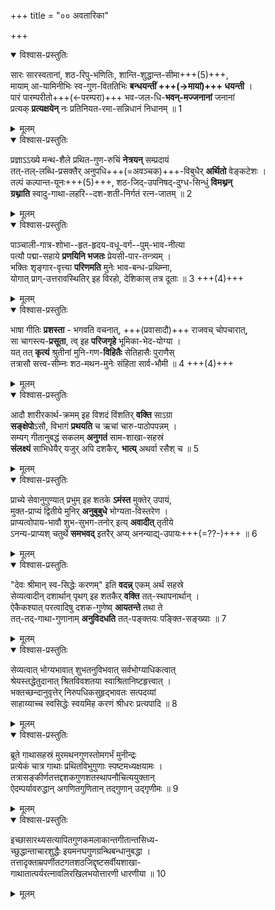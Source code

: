 +++
title = "०० अवतारिका"

+++


<details open><summary>विश्वास-प्रस्तुतिः</summary>

सारः सारस्वतानां, शठ-रिपु-भणितिः, शान्ति-शुद्धान्त-सीमा+++(5)+++,  
मायाम् आ-यामिनीभिः स्व-गुण-विततिभिः **बन्धयन्तीं +++(→मायां)+++ धयन्ती** ।  
पारं पारम्परीतो+++(←परम्परा)+++ भव-जल-धि-**भवन्-मज्जनानां** जनानां  
प्रत्यक् **प्रत्यक्षयेन्** नः प्रतिनियत-रमा-सन्निधानं निधानम् ॥ 1
</details>

<details><summary>मूलम्</summary>

सारः सारस्वतानां शठरिपुभणितिः शान्तिशुद्धान्तसीमा  
मायामायामिनीभिः स्वगुणविततिभिर् बन्धयन्तीं धयन्ती ।  
पारं पारम्परीतो भवजलधिभवन्मज्जनानां जनानां  
प्रत्यक् प्रत्यक्षयेन्नः प्रतिनियतरमासन्निधानं निधानम् ॥ 1
</details>



<details open><summary>विश्वास-प्रस्तुतिः</summary>

प्रज्ञाऽऽख्ये मन्थ-शैले प्रथित-गुण-रुचिं **नेत्रयन्** सम्प्रदायं  
तत्-तल्-लब्धि-प्रसक्तैर् अनुपधि+++(=अवञ्चक)+++-विबुधैर् **अर्थितो** वेङ्कटेशः ।  
तल्पं कल्पान्त-यूनः+++(5)+++, शठ-जिद्-उपनिषद्-दुग्ध-सिन्धुं **विमथ्नन्**  
**ग्रथ्नाति** स्वादु-गाथा-लहरि--दश-शती-निर्गतं रत्न-जातम् ॥ 2
</details>

<details><summary>मूलम्</summary>

प्रज्ञाख्ये मन्थशैले प्रथितगुणरुचिं नेत्रयन् सम्प्रदायं  
तत्तल्लब्धिप्रसक्तैर् अनुपधि विबुधैर् अर्थितो वेङ्कटेशः ।  
तल्पं कल्पान्तयूनः शठजिदुपनिषद्दुग्धसिन्धुं विमथ्नन्  
ग्रथ्नाति स्वादुगाथालहरिदशशतीनिर्गतं रत्नजातम् ॥ 2
</details>



<details open><summary>विश्वास-प्रस्तुतिः</summary>

पाञ्चाली-गात्र-शोभा--हृत-हृदय-वधू-वर्ग--पुम्-भाव-नीत्या  
पत्यौ पद्मा-सहाये **प्रणयिनि भजतः** प्रेयसी-पार-तन्त्र्यम् ।  
भक्तिः शृङ्गार-वृत्त्या **परिणमति** मुनेः भाव-बन्ध-प्रथिम्ना,  
योगात् प्राग्-उत्तरावस्थितिर् इह विरहो, देशिकास् तत्र दूताः ॥ 3 +++(4)+++
</details>

<details><summary>मूलम्</summary>

पाञ्चालीगात्रशोभाहृतहृदयवधूवर्गपुम्भावनीत्या  
पत्यौ पद्मासहाये प्रणयिनि भजतः प्रेयसीपारतन्त्र्यम् ।  
भक्तिः शृङ्गारवृत्त्या परिणमति मुनेः भावबन्धप्रथिम्ना  
योगात् प्रागुत्तरावस्थितिरिह विरहो देशिकास्तत्र दूताः ॥ 3
</details>



<details open><summary>विश्वास-प्रस्तुतिः</summary>

भाषा गीतिः **प्रशस्ता** - भगवति वचनात्, +++(प्रवासादौ)+++ राजवच् चोपचारात्,  
सा चागस्त्य-**प्रसूता**, त्व् इह **परिजगृहे** भूमिका-भेद-योग्या ।  
यत् तत् **कृत्यं** श्रुतीनां मुनि-गण-**विहितैः** सेतिहासैः पुराणैस्  
तत्रासौ सत्त्व-सीम्नः शठ-मथन-मुनेः संहिता सार्व-भौमी ॥ 4 +++(4)+++
</details>

<details><summary>मूलम्</summary>

भाषा गीतिः प्रशस्ता भगवति वचनात् राजवच्चोपचारात्  
सा चागस्त्यप्रसूता त्विह परिजगृहे भूमिकाभेदयोग्या ।  
यत्तत्कृत्यं श्रुतीनां मुनिगणविहितैः सेतिहासैः पुराणैस्  
तत्रासौ सत्त्वसीम्नः शठमथनमुनेः संहिता सार्वभौमी ॥ 4
</details>



<details open><summary>विश्वास-प्रस्तुतिः</summary>

आदौ शारीरकार्थ-क्रमम् इह विशदं विंशतिर् **वक्ति** साऽग्रा  
**सङ्क्षेपो**ऽसौ, विभागं **प्रथयति** च ऋचां चारु-पाठोपपन्नम् ।  
सम्यग् गीतानुबद्धं सकलम् **अनुगतं** साम-शाखा-सहस्रं  
**संलक्ष्यं** साभिधेयैर् यजुर् अपि दशकैर्, **भात्य्** अथर्वा रसैश् च ॥ 5
</details>

<details><summary>मूलम्</summary>

आदौ शारीरकार्थक्रममिह विशदं विंशतिर् वक्ति साग्रा  
सङ्क्षेपोऽसौ विभागं प्रथयति च ऋचां चारुपाठोपपन्नम् ।  
सम्यक् गीतानुबद्धं सकलमनुगतं सामशाखासहस्रं  
संलक्ष्यं साभिधेयैर् यजुरपि दशकैः भात्यथर्वा रसैश्च ॥ 5
</details>



<details open><summary>विश्वास-प्रस्तुतिः</summary>

प्राच्ये सेवानुगुण्यात् प्रभुम् इह शतके **ऽमंस्त** मुक्तेर् उपायं,  
मुक्त-प्राप्यं द्वितीये मुनिर् **अनुबुबुधे** भोग्यता-विस्तरेण ।  
प्राप्यत्वोपाय-भावौ शुभ-सुभग-तनोर् इत्य् **अवादीत्** तृतीये  
ऽनन्य-प्राप्यश् चतुर्थे **समभवद्** इतरैर् अप्य् अनन्याद्य्-उपायः+++(=??-)+++ ॥ 6
</details>

<details><summary>मूलम्</summary>

प्राच्ये सेवानुगुण्यात् प्रभुमिह शतकेऽमंस्त मुक्तेरुपायं  
मुक्तप्राप्यं द्वितीये मुनिरनुबुबुधे भोग्यताविस्तरेण ।  
प्राप्यत्वोपायभावौ शुभसुभगतनोरित्यवादीत् तृतीये  
ऽनन्यप्राप्यश्चतुर्थे समभवदितरैरप्यनन्याद्युपायः ॥ 6
</details>



<details open><summary>विश्वास-प्रस्तुतिः</summary>

"देवः श्रीमान् स्व-सिद्धेः करणम्" इति **वदन्न्** एकम् अर्थं सहस्रे  
सेव्यत्वादीन् दशार्थान् पृथग् इह शतकैर् **वक्ति** तत्-स्थापनार्थान् ।  
ऐकैकश्यात् परत्वादिषु दशक-गुणेष्व् **आयतन्ते** तथा ते  
तत्-तद्-गाथा-गुणानाम् **अनुविदधति** तत्-पङ्क्तयः पङ्क्ति-सङ्ख्याः ॥ 7
</details>

<details><summary>मूलम्</summary>

देवः श्रीमान् स्वसिद्धेः करणमिति वदन् एकमर्थं सहस्रे  
सेव्यत्वादीन् दशार्थान् पृथगिह शतकैर् वक्ति तत्स्थापनार्थान् ।  
ऐकैकश्यात् परत्वादिषु दशकगुणेष्वायतन्ते तथा ते  
तत्तद्गाथागुणानामनुविदधति तत्पङ्क्तयः पङ्क्तिसङ्ख्याः ॥ 7
</details>



<details open><summary>विश्वास-प्रस्तुतिः</summary>

सेव्यत्वात् भोग्यभावात् शुभतनुविभवात् सर्वभोग्याधिकत्वात्  
श्रेयस्तद्धेतुदानात् श्रितविवशतया स्वाश्रितानिष्टहृत्त्वात् ।  
भक्तच्छन्दानुवृत्तेर् निरुपधिकसुहृद्भावतः सत्पदव्यां  
साहाय्याच्च स्वसिद्धेः स्वयमिह करणं श्रीधरः प्रत्यपादि ॥ 8
</details>

<details><summary>मूलम्</summary>

सेव्यत्वात् भोग्यभावात् शुभतनुविभवात् सर्वभोग्याधिकत्वात्  
श्रेयस्तद्धेतुदानात् श्रितविवशतया स्वाश्रितानिष्टहृत्त्वात् ।  
भक्तच्छन्दानुवृत्तेर् निरुपधिकसुहृद्भावतः सत्पदव्यां  
साहाय्याच्च स्वसिद्धेः स्वयमिह करणं श्रीधरः प्रत्यपादि ॥ 8
</details>



<details open><summary>विश्वास-प्रस्तुतिः</summary>

ब्रूते गाथासहस्रं मुरमथनगुणस्तोमगर्भं मुनीन्द्रः  
प्रत्येकं चात्र गाथाः प्रथितविभुगुणाः स्पष्टमध्यक्षयामः ।  
तत्रासङ्कीर्णतत्तद्दशकगुणशतस्थापनौचित्ययुक्तान्  
ऐदम्पर्यावरुद्धान् अगणितगुणितान् तद्गुणान् उद्गृणीमः ॥ 9
</details>

<details><summary>मूलम्</summary>

ब्रूते गाथासहस्रं मुरमथनगुणस्तोमगर्भं मुनीन्द्रः  
प्रत्येकं चात्र गाथाः प्रथितविभुगुणाः स्पष्टमध्यक्षयामः ।  
तत्रासङ्कीर्णतत्तद्दशकगुणशतस्थापनौचित्ययुक्तान्  
ऐदम्पर्यावरुद्धान् अगणितगुणितान् तद्गुणान् उद्गृणीमः ॥ 9
</details>



<details open><summary>विश्वास-प्रस्तुतिः</summary>

इच्छासारथ्यसत्यापितगुणकमलाकान्तगीतान्तसिध्य-  
च्छुद्धान्ताचारशुद्धैः इयमनघगुणग्रन्थिबन्धानुबद्धा ।  
तत्तादृक्ताम्रपर्णीतटगतशठजिद्दृष्टसर्वीयशाखा-  
गाथातात्पर्यरत्नावलिरखिलभयोत्तारणी धारणीया ॥ 10
</details>

<details><summary>मूलम्</summary>

इच्छासारथ्यसत्यापितगुणकमलाकान्तगीतान्तसिध्य-  
च्छुद्धान्ताचारशुद्धैः इयमनघगुणग्रन्थिबन्धानुबद्धा ।  
तत्तादृक्ताम्रपर्णीतटगतशठजिद्दृष्टसर्वीयशाखा-  
गाथातात्पर्यरत्नावलिरखिलभयोत्तारणी धारणीया ॥ 10
</details>
